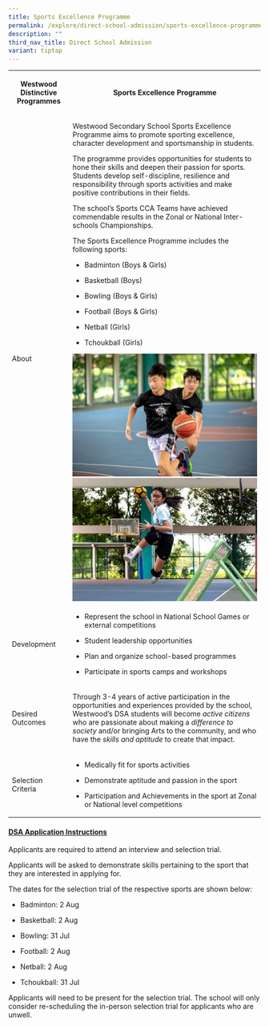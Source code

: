 ```yaml
---
title: Sports Excellence Programme
permalink: /explore/direct-school-admission/sports-excellence-programme/
description: ""
third_nav_title: Direct School Admission
variant: tiptap
---
```

<table style="minWidth: 50px">
<colgroup>
<col>
<col>
</colgroup>
<tbody>
<tr>
<th rowspan="1" colspan="1">
<p>Westwood Distinctive Programmes</p>
</th>
<th rowspan="1" colspan="1">
<p>Sports Excellence Programme</p>
</th>
</tr>
<tr>
<td rowspan="1" colspan="1">
<p>About</p>
</td>
<td rowspan="1" colspan="1">
<p>Westwood Secondary School Sports Excellence Programme aims to promote
sporting excellence, character development and sportsmanship in students.</p>
<p>The programme provides opportunities for students to hone their skills
and deepen their passion for sports. Students develop self-discipline,
resilience and responsibility through sports activities and make positive
contributions in their fields.</p>
<p>The school’s Sports CCA Teams have achieved commendable results in the
Zonal or National Inter-schools Championships.</p>
<p>The Sports Excellence Programme includes the following sports:</p>
<ul>
<li>
<p>Badminton (Boys &amp; Girls)</p>
</li>
<li>
<p>Basketball (Boys)</p>
</li>
<li>
<p>Bowling (Boys &amp; Girls)</p>
</li>
<li>
<p>Football (Boys &amp; Girls)</p>
</li>
<li>
<p>Netball (Girls)</p>
</li>
<li>
<p>Tchoukball (Girls)
<br>
</p>
</li>
</ul>
<div class="isomer-image-wrapper">
<img style="width: 100%" height="auto" width="30%" src="/images/dsa%20sep.jpg">
</div>
<div class="isomer-image-wrapper">
<img style="width: 100%" height="auto" width="30%" src="/images/dsa%20sep2.jpg">
</div>
</td>
</tr>
<tr>
<td rowspan="1" colspan="1">
<p>Development</p>
</td>
<td rowspan="1" colspan="1">
<ul>
<li>
<p>Represent the school in National School Games or external competitions</p>
</li>
<li>
<p>Student leadership opportunities</p>
</li>
<li>
<p>Plan and organize school-based programmes</p>
</li>
<li>
<p>Participate in sports camps and workshops
<br>
</p>
</li>
</ul>
</td>
</tr>
<tr>
<td rowspan="1" colspan="1">
<p>Desired Outcomes</p>
</td>
<td rowspan="1" colspan="1">
<p>Through 3-4 years of active participation in the opportunities and experiences
provided by the school, Westwood’s DSA students will become <em>active citizens</em> who
are passionate about making a <em>difference to society</em> and/or bringing
Arts to the community, and who have the <em>skills and aptitude </em>to
create that impact.</p>
</td>
</tr>
<tr>
<td rowspan="1" colspan="1">
<p>Selection Criteria</p>
</td>
<td rowspan="1" colspan="1">
<ul>
<li>
<p>Medically fit for sports activities</p>
</li>
<li>
<p>Demonstrate aptitude and passion in the sport</p>
</li>
<li>
<p>Participation and Achievements in the sport at Zonal or National level
competitions</p>
</li>
</ul>
</td>
</tr>
</tbody>
</table>
<h4><strong><u>DSA Application Instructions</u></strong></h4>
<p>Applicants are required to attend an interview and selection trial.</p>
<p>Applicants will be asked to demonstrate skills pertaining to the sport
that they are interested in applying for.</p>
<p>The dates for the selection trial of the respective sports are shown below:</p>
<ul>
<li>
<p>Badminton: 2 Aug</p>
</li>
<li>
<p>Basketball: 2 Aug</p>
</li>
<li>
<p>Bowling: 31 Jul</p>
</li>
<li>
<p>Football: 2 Aug</p>
</li>
<li>
<p>Netball: 2 Aug</p>
</li>
<li>
<p>Tchoukball: 31 Jul</p>
</li>
</ul>
<p>Applicants will need to be present for the selection trial. The school
will only consider re-scheduling the in-person selection trial for applicants
who are unwell.</p>
<p></p>